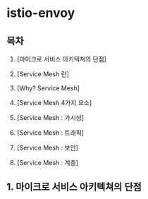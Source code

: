 # istio-envoy

## 목차

1. [마이크로 서비스 아키텍쳐의 단점]

2. [Service Mesh 란]

3. [Why? Service Mesh]

4. [Service Mesh 4가지 요소]

5. [Service Mesh : 가시성]


5. [Service Mesh : 트래픽]

5. [Service Mesh : 보안]

5. [Service Mesh : 계층]


## 1. 마이크로 서비스 아키텍쳐의 단점
